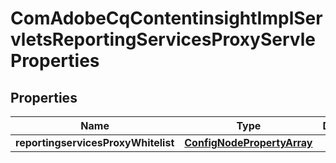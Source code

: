 
# ComAdobeCqContentinsightImplServletsReportingServicesProxyServleProperties

## Properties
Name | Type | Description | Notes
------------ | ------------- | ------------- | -------------
**reportingservicesProxyWhitelist** | [**ConfigNodePropertyArray**](ConfigNodePropertyArray.md) |  |  [optional]



